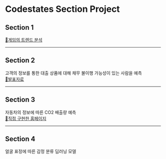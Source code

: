 # Codestates Section Project
## Section 1
[📎게임의 트렌드 분석](https://cooing-howler-35f.notion.site/83acf4f3e7d945fe969469af3e92a0b9)
***
## Section 2
고객의 정보를 통한 대출 상품에 대해 채무 불이행 가능성이 있는 사람을 예측  
[📎발표자료](https://cooing-howler-35f.notion.site/Loan-4cd9fbd845f549428881611bca697689)
*** 
## Section 3
자동차의 정보에 따른 CO2 배출량 예측  
[📎직접 구현한 홈페이지](https://section3projectcar.herokuapp.com/)
***
## Section 4
얼굴 표정에 따른 감정 분류 딥러닝 모델





